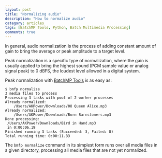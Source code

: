```yaml
---
layout: post
title: "Normalizing audio"
description: "How to normalize audio"
category: articles
tags: [BatchMP Tools, Python, Batch Multimedia Processing]
comments: true
---
```


In general, audio normalization is the process of adding constant amount of gain to bring the average or peak amplitude to a target level.

Peak normalization is a specific type of normalization, where the gain is usually applied to bring the highest sound (PCM sample value or analog signal peak) to 0 dBFS, the loudest level allowed in a digital system.

Peak normalization with [BatchMP Tools](https://github.com/akpw/batch-mp-tools) is as easy as:

````
$ bmfp normalize
3 media files to process
Processing 3 tasks with pool of 2 worker processes
Already normalized:
    /Users/AKPower/Downloads/08 Queen Alice.mp3
Already normalized:
    /Users/AKPower/Downloads/Born Barnstomers.mp3
Done processing:
 /Users/AKPower/Downloads/Bird in Hand.mp3
 in 0:00:06.19
Finished running 3 tasks (Succeeded: 3, Failed: 0)
Total running time: 0:00:11.33
````

The ```bmfp normalize``` command in its simplest form runs over all media files in a given directory, processing all media files that are not yet normalized.
